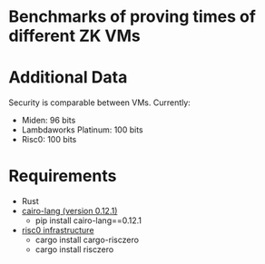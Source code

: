 # Benchmarks of proving times of different ZK VMs

# Additional Data

Security is comparable between VMs. Currently:

- Miden: 96 bits
- Lambdaworks Platinum: 100 bits
- Risc0: 100 bits

# Requirements

- Rust
- [cairo-lang (version 0.12.1)](https://github.com/starkware-libs/cairo-lang)
  - pip install cairo-lang==0.12.1
- [risc0 infrastructure](https://github.com/risc0/risc0)
  - cargo install cargo-risczero
  - cargo install risczero 
